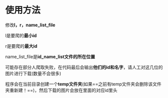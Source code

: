 # 使用方法

修改**l，r，name_list_file**

l是要爬的**最小id**

r是要爬的**最大id**

name_list_file是**id_name_list文件的所在位置**

可能存在部分人爬取失败，在代码最后会输出**他们的id和名字**，请人工对这几位的图片进行下载(数量不会很多)

程序会在当前目录创建一个**temp文件夹**(如果==之前有temp文件夹会删除该文件夹重新建！==)，然后下载的图片会放在里面的对应id里头